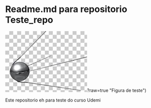 # Readme.md para repositorio Teste_repo

![Alt text](img.png)?raw=true "Figura de teste")


Este repositorio eh para teste do curso Udemi
